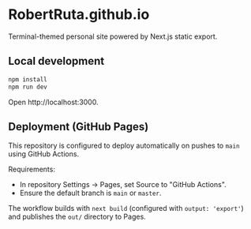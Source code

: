 # RobertRuta.github.io

Terminal-themed personal site powered by Next.js static export.

## Local development

```bash
npm install
npm run dev
```

Open http://localhost:3000.

## Deployment (GitHub Pages)

This repository is configured to deploy automatically on pushes to `main` using GitHub Actions.

Requirements:
- In repository Settings → Pages, set Source to "GitHub Actions".
- Ensure the default branch is `main` or `master`.

The workflow builds with `next build` (configured with `output: 'export'`) and publishes the `out/` directory to Pages.
